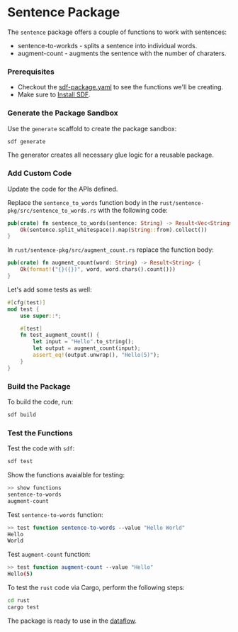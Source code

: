 # Sentence Package

The `sentence` package offers a couple of functions to work with sentences:

* sentence-to-workds - splits a sentence into individual words.
* augment-count - augments the sentence with the number of charaters.

### Prerequisites

* Checkout the [sdf-package.yaml](./sdf-package.yaml) to see the functions we'll be creating.
* Make sure to [Install SDF].


### Generate the Package Sandbox

Use the `generate` scaffold to create the package sandbox:

```bash
sdf generate
```

The generator creates all necessary glue logic for a reusable package.


### Add Custom Code

Update the code for the APIs defined.

Replace the `sentence_to_words` function body in the `rust/sentence-pkg/src/sentence_to_words.rs` with the following code:

```rust
pub(crate) fn sentence_to_words(sentence: String) -> Result<Vec<String>> {
    Ok(sentence.split_whitespace().map(String::from).collect())
}
```

In `rust/sentence-pkg/src/augment_count.rs` replace the function body:

```rust
pub(crate) fn augment_count(word: String) -> Result<String> {
    Ok(format!("{}({})", word, word.chars().count()))
}
```

Let's add some tests as well:

```rust
#[cfg(test)]
mod test {
    use super::*;

    #[test]
    fn test_augment_count() {
        let input = "Hello".to_string();
        let output = augment_count(input);
        assert_eq!(output.unwrap(), "Hello(5)");
    }
}
```

### Build the Package

To build the code, run:

```bash
sdf build
```

### Test the Functions

Test the code with `sdf`:

```bash
sdf test
```

Show the functions avaialble for testing:

```bash
>> show functions
sentence-to-words
augment-count
```

Test `sentence-to-words` function:

```bash
>> test function sentence-to-words --value "Hello World"
Hello
World
```

Test `augment-count` function:

```bash
>> test function augment-count --value "Hello"
Hello(5)
```

To test the `rust` code via Cargo, perform the following steps:

```bash
cd rust
cargo test
```

The package is ready to use in the [dataflow](../../).

[Install SDF]: /README.MD#prerequisites